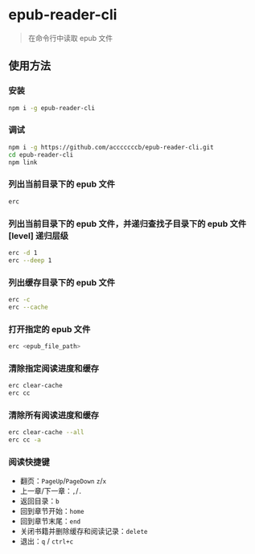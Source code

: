 # epub-reader-cli

> 在命令行中读取 epub 文件

## 使用方法

### 安装

```bash
npm i -g epub-reader-cli
```

### 调试

```bash
npm i -g https://github.com/acccccccb/epub-reader-cli.git
cd epub-reader-cli
npm link
```

### 列出当前目录下的 epub 文件

```bash
erc
```

### 列出当前目录下的 epub 文件，并递归查找子目录下的 epub 文件 [level] 递归层级

```bash
erc -d 1
erc --deep 1
```

### 列出缓存目录下的 epub 文件

```bash
erc -c
erc --cache
```

### 打开指定的 epub 文件

```bash
erc <epub_file_path>
```

### 清除指定阅读进度和缓存

```bash
erc clear-cache
erc cc
```

### 清除所有阅读进度和缓存

```bash
erc clear-cache --all
erc cc -a
```

### 阅读快捷键

-   翻页：`PageUp`/`PageDown` `z`/`x`
-   上一章/下一章：`,`/`.`
-   返回目录：`b`
-   回到章节开始：`home`
-   回到章节末尾：`end`
-   关闭书籍并删除缓存和阅读记录：`delete`
-   退出：`q` / `ctrl+c`
